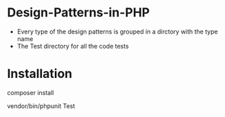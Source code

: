 # Design-Patterns-in-PHP
<ul>
  <li>Every type of the design patterns is grouped in a dirctory with the type name </li>
  <li>The Test directory for all the code tests</li>
</ul>


# Installation

<p>composer install<p>
<p>vendor/bin/phpunit Test</p>
